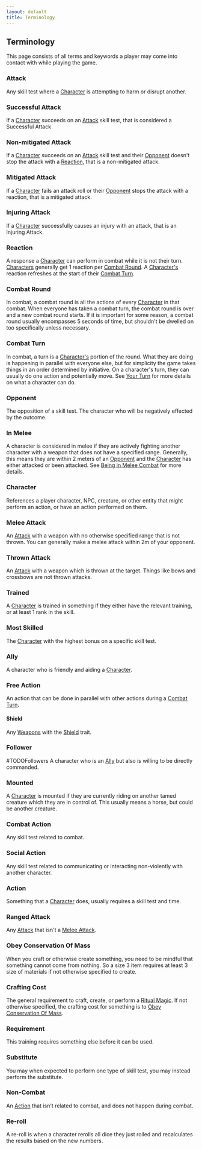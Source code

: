 ```yaml
---
layout: default
title: Terminology
---
```

## Terminology

This page consists of all terms and keywords a player may come into contact with while playing the game.

### Attack
Any skill test where a [Character](#Character) is attempting to harm or disrupt another. 
### Successful Attack
If a [Character](#Character) succeeds on an [Attack](#Attack) skill test, that is considered a Successful Attack

### Non-mitigated Attack
If a [Character](#Character) succeeds on an [Attack](#Attack) skill test and their [Opponent](#Opponent) doesn't stop the attack with a [Reaction](#Reaction), that is a non-mitigated attack.

### Mitigated Attack
If a [Character](#Character) fails an attack roll or their [Opponent](#Opponent) stops the attack with a reaction, that is a mitigated attack.

### Injuring Attack
If a [Character](#Character) successfully causes an injury with an attack, that is an Injuring Attack.

### Reaction
A response a [Character](#Character) can perform in combat while it is not their turn. [Characters](#Character) generally get 1 reaction per [Combat Round](#Combat%20Round). A [Character's](#Character) reaction refreshes at the start of their [Combat Turn](#Combat%20Turn).

### Combat Round
In combat, a combat round is all the actions of every [Character](#Character) in that combat. When everyone has taken a combat turn, the combat round is over and a new combat round starts. If it is important for some reason, a combat round usually encompasses 5 seconds of time, but shouldn't be dwelled on too specifically unless necessary.

### Combat Turn
In combat, a turn is a [Character's](#Character) portion of the round. What they are doing is happening in parallel with everyone else, but for simplicity the game takes things in an order determined by initiative. On a character's turn, they can usually do one action and potentially move. See [Your Turn](Combat#Your%20Turn) for more details on what a character can do.

### Opponent
The opposition of a skill test. The character who will be negatively effected by the outcome.

### In Melee
A character is considered in melee if they are actively fighting another character with a weapon that does not have a specified range. Generally, this means they are within 2 meters of an [Opponent](#Opponent) and the [Character](#Character) has either attacked or been attacked. See [Being in Melee Combat](Combat#Being%20in%20Melee%20Combat) for more details.

### Character
References a player character, NPC, creature, or other entity that might perform an action, or have an action performed on them.

### Melee Attack
An [Attack](#Attack) with a weapon with no otherwise specified range that is not thrown. You can generally make a melee attack within 2m of your opponent.

### Thrown Attack
An [Attack](#Attack) with a weapon which is thrown at the target. Things like bows and crossbows are not thrown attacks.

### Trained
A [Character](#Character) is trained in something if they either have the relevant training, or at least 1 rank in the skill.

### Most Skilled
The [Character](#Character) with the highest bonus on a specific skill test.

### Ally
A character who is friendly and aiding a [Character](#Character).

### Free Action
An action that can be done in parallel with other actions during a [Combat Turn](#Combat%20Turn).

#### Shield
Any [Weapons](Weapons) with the [Shield](Weapon-Traits#Shield) trait.

### Follower
#TODOFollowers
A character who is an [Ally](#Ally) but also is willing to be directly commanded.

### Mounted
A [Character](#Character) is mounted if they are currently riding on another tamed creature which they are in control of. This usually means a horse, but could be another creature.

### Combat Action
Any skill test related to combat.

### Social Action
Any skill test related to communicating or interacting non-violently with another character.

### Action
Something that a [Character](#Character) does, usually requires a skill test and time.

### Ranged Attack
Any [Attack](#Attack) that isn't a [Melee Attack](#Melee%20Attack).

### Obey Conservation Of Mass
When you craft or otherwise create something, you need to be mindful that something cannot come from nothing. So a size 3 item requires at least 3 size of materials if not otherwise specified to create.

### Crafting Cost
The general requirement to craft, create, or perform a [Ritual Magic](Magic#Ritual%20Magic). If not otherwise specified, the crafting cost for something is to [Obey Conservation Of Mass](#Obey%20Conservation%20Of%20Mass).

### Requirement
This training requires something else before it can be used.

### Substitute
You may when expected to perform one type of skill test, you may instead perform the substitute.

### Non-Combat
An [Action](#Action) that isn't related to combat, and does not happen during combat.

### Re-roll
A re-roll is when a character rerolls all dice they just rolled and recalculates the results based on the new numbers.